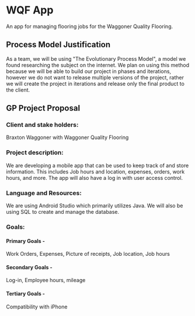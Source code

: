 # WQF App
An app for managing flooring jobs for the Waggoner Quality Flooring.

## Process Model Justification
As a team, we will be using "The Evolutionary Process Model", a model we found researching the subject on the internet. We plan on using this method because we will be able to build our project in phases and iterations, however we do not want to release multiple versions of the project, rather we will create the project in iterations and release only the final product to the client.

## GP Project Proposal

### Client and stake holders: 
Braxton Waggoner with Waggoner Quality Flooring

### Project description: 
We are developing a mobile app that can be used to keep track of and store information. This includes Job hours and location, expenses, orders, work hours, and more. The app will also have a log in with user access control.

### Language and Resources: 
We are using Android Studio which primarily utilizes Java. We will also be using SQL to create and manage the database.

### Goals:

#### Primary Goals - 
Work Orders, 
Expenses, 
Picture of receipts, 
Job location, 
Job hours

#### Secondary Goals - 
Log-in, 
Employee hours, 
mileage

#### Tertiary Goals - 
Compatibility with iPhone

